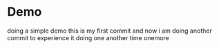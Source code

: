 # Demo
doing a simple demo
this is my first commit
and now i am doing another commit to experience it
doing one another time
onemore
